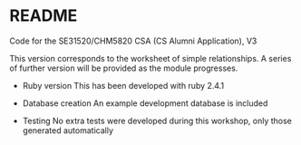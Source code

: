 # README

Code for the SE31520/CHM5820 CSA (CS Alumni Application), V3

This version corresponds to the worksheet of simple relationships. 
A series of further version will be provided as the module progresses.


* Ruby version
This has been developed with ruby 2.4.1

* Database creation
An example development database is included

*  Testing
No extra tests were developed during this workshop, only those generated automatically
